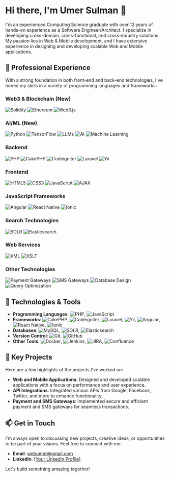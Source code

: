 # Hi there, I'm Umer Sulman 👋

I'm an experienced Computing Science graduate with over 12 years of hands-on experience as a Software Engineer/Architect. I specialize in developing cross-domain, cross-functional, and cross-industry solutions. My passion lies in Web & Mobile development, and I have extensive experience in designing and developing scalable Web and Mobile applications.

## 💼 Professional Experience

With a strong foundation in both front-end and back-end technologies, I've honed my skills in a variety of programming languages and frameworks:

### Web3 & Blockchain (New)
![Solidity](https://img.shields.io/badge/Solidity-363636?style=flat-square&logo=solidity&logoColor=white)
![Ethereum](https://img.shields.io/badge/Ethereum-3C3C3D?style=flat-square&logo=ethereum&logoColor=white)
![Web3.js](https://img.shields.io/badge/Web3.js-F16822?style=flat-square&logo=web3.js&logoColor=white)

### AI/ML (New)
![Python](https://img.shields.io/badge/Python-3776AB?style=flat-square&logo=python&logoColor=white)
![TensorFlow](https://img.shields.io/badge/TensorFlow-FF6F00?style=flat-square&logo=tensorflow&logoColor=white)
![LLMs](https://img.shields.io/badge/LLMs-FF6B6B?style=flat-square&logo=openai&logoColor=white)
![AI](https://img.shields.io/badge/Artificial_Intelligence-FF6600?style=flat-square&logo=artificial-intelligence&logoColor=white)
![Machine Learning](https://img.shields.io/badge/Machine_Learning-FF6600?style=flat-square&logo=machine-learning&logoColor=white)

### Backend
![PHP](https://img.shields.io/badge/PHP-777BB4?style=flat-square&logo=php&logoColor=white)
![CakePHP](https://img.shields.io/badge/CakePHP-D33C43?style=flat-square&logo=cakephp&logoColor=white)
![Codeigniter](https://img.shields.io/badge/Codeigniter-EF4223?style=flat-square&logo=codeigniter&logoColor=white)
![Laravel](https://img.shields.io/badge/Laravel-FF2D20?style=flat-square&logo=laravel&logoColor=white)
![Yii](https://img.shields.io/badge/Yii-18C09D?style=flat-square&logo=yiiframework&logoColor=white)

### Frontend
![HTML5](https://img.shields.io/badge/HTML5-E34F26?style=flat-square&logo=html5&logoColor=white)
![CSS3](https://img.shields.io/badge/CSS3-1572B6?style=flat-square&logo=css3&logoColor=white)
![JavaScript](https://img.shields.io/badge/JavaScript-F7DF1E?style=flat-square&logo=javascript&logoColor=black)
![AJAX](https://img.shields.io/badge/AJAX-0077B5?style=flat-square&logo=ajax&logoColor=white)

### JavaScript Frameworks
![Angular](https://img.shields.io/badge/Angular-DD0031?style=flat-square&logo=angular&logoColor=white)
![React Native](https://img.shields.io/badge/React_Native-20232A?style=flat-square&logo=react&logoColor=61DAFB)
![Ionic](https://img.shields.io/badge/Ionic-3880FF?style=flat-square&logo=ionic&logoColor=white)

### Search Technologies
![SOLR](https://img.shields.io/badge/Apache%20SOLR-D94125?style=flat-square&logo=apache-solr&logoColor=white)
![Elasticsearch](https://img.shields.io/badge/Elasticsearch-005571?style=flat-square&logo=elasticsearch&logoColor=white)

### Web Services
![XML](https://img.shields.io/badge/XML-FF6600?style=flat-square&logo=xml&logoColor=white)
![XSLT](https://img.shields.io/badge/XSLT-004080?style=flat-square&logo=xslt&logoColor=white)

### Other Technologies
![Payment Gateways](https://img.shields.io/badge/Payment_Gateways-0070BA?style=flat-square&logo=paypal&logoColor=white)
![SMS Gateways](https://img.shields.io/badge/SMS_Gateways-25D366?style=flat-square&logo=whatsapp&logoColor=white)
![Database Design](https://img.shields.io/badge/Database_Design-003B57?style=flat-square&logo=database&logoColor=white)
![Query Optimization](https://img.shields.io/badge/Query_Optimization-009688?style=flat-square&logo=database&logoColor=white)

## 🔧 Technologies & Tools

- **Programming Languages**: ![PHP](https://img.shields.io/badge/PHP-777BB4?style=flat-square&logo=php&logoColor=white), ![JavaScript](https://img.shields.io/badge/JavaScript-F7DF1E?style=flat-square&logo=javascript&logoColor=black)
- **Frameworks**: ![CakePHP](https://img.shields.io/badge/CakePHP-D33C43?style=flat-square&logo=cakephp&logoColor=white), ![Codeigniter](https://img.shields.io/badge/Codeigniter-EF4223?style=flat-square&logo=codeigniter&logoColor=white), ![Laravel](https://img.shields.io/badge/Laravel-FF2D20?style=flat-square&logo=laravel&logoColor=white), ![Yii](https://img.shields.io/badge/Yii-18C09D?style=flat-square&logo=yiiframework&logoColor=white), ![Angular](https://img.shields.io/badge/Angular-DD0031?style=flat-square&logo=angular&logoColor=white), ![React Native](https://img.shields.io/badge/React_Native-20232A?style=flat-square&logo=react&logoColor=61DAFB), ![Ionic](https://img.shields.io/badge/Ionic-3880FF?style=flat-square&logo=ionic&logoColor=white)
- **Databases**: ![MySQL](https://img.shields.io/badge/MySQL-4479A1?style=flat-square&logo=mysql&logoColor=white), ![SOLR](https://img.shields.io/badge/Apache%20SOLR-D94125?style=flat-square&logo=apache-solr&logoColor=white), ![Elasticsearch](https://img.shields.io/badge/Elasticsearch-005571?style=flat-square&logo=elasticsearch&logoColor=white)
- **Version Control**: ![Git](https://img.shields.io/badge/Git-F05032?style=flat-square&logo=git&logoColor=white), ![GitHub](https://img.shields.io/badge/GitHub-181717?style=flat-square&logo=github&logoColor=white)
- **Other Tools**: ![Docker](https://img.shields.io/badge/Docker-2496ED?style=flat-square&logo=docker&logoColor=white), ![Jenkins](https://img.shields.io/badge/Jenkins-D24939?style=flat-square&logo=jenkins&logoColor=white), ![JIRA](https://img.shields.io/badge/JIRA-0052CC?style=flat-square&logo=jira&logoColor=white), ![Confluence](https://img.shields.io/badge/Confluence-172B4D?style=flat-square&logo=confluence&logoColor=white)

## 🌟 Key Projects

Here are a few highlights of the projects I've worked on:

- **Web and Mobile Applications**: Designed and developed scalable applications with a focus on performance and user experience.
- **API Integrations**: Integrated various APIs from Google, Facebook, Twitter, and more to enhance functionality.
- **Payment and SMS Gateways**: Implemented secure and efficient payment and SMS gateways for seamless transactions.

## 📫 Get in Touch

I'm always open to discussing new projects, creative ideas, or opportunities to be part of your visions. Feel free to connect with me:

- **Email**: [webumer@gmail.com](mailto:webumer@gmail.com)
- **LinkedIn**: [[Your LinkedIn Profile]](https://www.linkedin.com/in/umer-suleman-a111072a/)


Let's build something amazing together!
